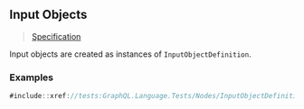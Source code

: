 ## Input Objects

> [Specification](https://facebook.github.io/graphql/June2018/#sec-Input-Objects)

Input objects are created as instances of `InputObjectDefinition`.

### Examples

```csharp
#include::xref://tests:GraphQL.Language.Tests/Nodes/InputObjectDefinitionFacts.cs
```
